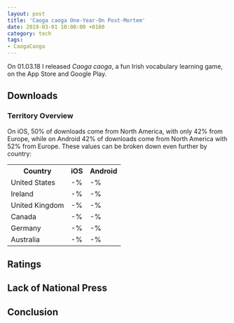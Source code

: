 ```yaml
---
layout: post
title: 'Caoga caoga One-Year-On Post-Mortem'
date: 2019-03-01 10:00:00 +0100
category: tech
tags:
- CaogaCaoga
---
```


On 01.03.18 I released *Caoga caoga*, a fun Irish vocabulary learning game, on the App Store and Google Play.

## Downloads


### Territory Overview

On iOS, 50% of downloads come from North America, with only 42% from Europe, while on Android 42% of downloads come from North America with 52% from Europe. These values can be broken down even further by country:

<table>
  <tr>
    <th>Country</th>
    <th>iOS</th>
    <th>Android</th>
  </tr>
  <tr>
    <td>United States</td><td>-%</td><td>-%</td>
  </tr>
  <tr>
    <td>Ireland</td><td>-%</td><td>-%</td>
  </tr>
  <tr>
    <td>United Kingdom</td><td>-%</td><td>-%</td>
  </tr>
  <tr>
    <td>Canada</td><td>-%</td><td>-%</td>
  </tr>
  <tr>
    <td>Germany</td><td>-%</td><td>-%</td>
  </tr>
  <tr>
    <td>Australia</td><td>-%</td><td>-%</td>
  </tr>
</table>

## Ratings

## Lack of National Press

## Conclusion

